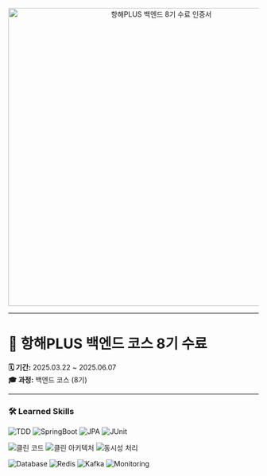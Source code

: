 <!-- 1. 클릭 가능한 수료 인증서 카드 -->
<p align="center">
  <a href="https://hhpluscertificateofcompletion.oopy.io/" target="_blank">
    <img width="600" src="https://static.spartacodingclub.kr/hanghae99/plus/completion/badge_purple.svg" alt="항해PLUS 백엔드 8기 수료 인증서"/>
  </a>
</p>

---

# 📜 항해PLUS 백엔드 코스 8기 수료

**🗓️ 기간:** 2025.03.22 ~ 2025.06.07  
**🎓 과정:** 백엔드 코스 (8기)

---

### 🛠️ Learned Skills

<p>
  <img alt="TDD"        src="https://img.shields.io/badge/TDD-00599C?style=flat-square" />
  <img alt="SpringBoot" src="https://img.shields.io/badge/SpringBoot-6DB33F?style=flat-square" />
  <img alt="JPA"        src="https://img.shields.io/badge/JPA-000000?style=flat-square" />
  <img alt="JUnit"      src="https://img.shields.io/badge/JUnit-25A162?style=flat-square" />
</p>
<p>
  <img alt="클린 코드"        src="https://img.shields.io/badge/클린_코드-0D47A1?style=flat-square" />
  <img alt="클린 아키텍처"    src="https://img.shields.io/badge/클린_아키텍처-1565C0?style=flat-square" />
  <img alt="동시성 처리"      src="https://img.shields.io/badge/동시성_처리-7E57C2?style=flat-square" />
</p>
<p>
  <img alt="Database"   src="https://img.shields.io/badge/Database-263238?style=flat-square" />
  <img alt="Redis"      src="https://img.shields.io/badge/Redis-DC382D?style=flat-square" />
  <img alt="Kafka"      src="https://img.shields.io/badge/Kafka-000000?style=flat-square" />
  <img alt="Monitoring" src="https://img.shields.io/badge/Monitoring-FFC107?style=flat-square" />
</p>
